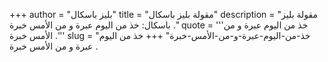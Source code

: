 +++
author = "بليز باسكال"
title = "مقولة بليز باسكال"
description = "مقولة بليز باسكال: خذ من اليوم عبرة و من الأمس خبرة ."
quote = '''خذ من اليوم عبرة و من الأمس خبرة .'''
slug = "خذ-من-اليوم-عبرة-و-من-الأمس-خبرة"
+++
خذ من اليوم عبرة و من الأمس خبرة .
